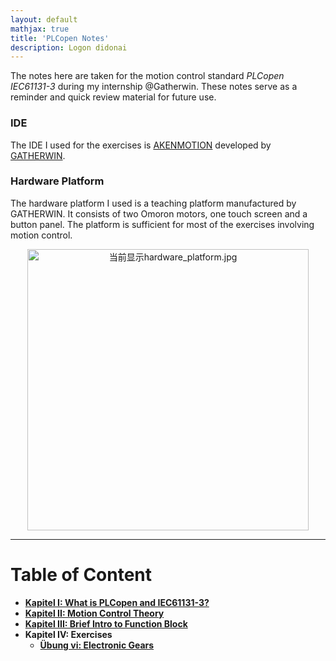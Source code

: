 ```yaml
---
layout: default
mathjax: true
title: 'PLCopen Notes'
description: Logon didonai
---
```

The notes here are taken for the motion control standard _PLCopen IEC61131-3_ during my internship @Gatherwin. These notes serve as a reminder and quick review material for future use.

### IDE
The IDE I used for the exercises is [AKENMOTION](http://www.gatherwin.com.cn/En/chain.asp?SortID=14) developed by [GATHERWIN](http://www.gatherwin.com.cn/En/main.asp).

### Hardware Platform
The hardware platform I used is a teaching platform manufactured by GATHERWIN. It consists of two Omoron motors, one touch screen and a button panel. The platform is sufficient for most of the exercises involving motion control.

<p align="center">
    <img src="https://lh4.googleusercontent.com/O_nJxEzUcu1qMYRmAqb4LWBI7fD5Nb6GdqybsVlZrrMu3Si53lrMqs3f97UmFXakEcIse76BVQ-BmYBukkki=w2880-h1380-rw" class="ndfHFb-c4YZDc-HiaYvf-RJLb9c" alt="当前显示hardware_platform.jpg" aria-hidden="true" width="450">
</p>

***


# **Table of Content**

* [**Kapitel I: What is PLCopen and IEC61131-3?**](KapI.html)
* [**Kapitel II: Motion Control Theory**](KapII.html)
* [**Kapitel III: Brief Intro to Function Block**](KapIII.html)
* **Kapitel IV: Exercises**
  * [**Übung vi: Electronic Gears**](Uebung_vi_Electronic_gears.html)
